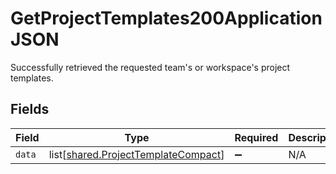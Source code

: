 # GetProjectTemplates200ApplicationJSON

Successfully retrieved the requested team's or workspace's project templates.


## Fields

| Field                                                                                | Type                                                                                 | Required                                                                             | Description                                                                          |
| ------------------------------------------------------------------------------------ | ------------------------------------------------------------------------------------ | ------------------------------------------------------------------------------------ | ------------------------------------------------------------------------------------ |
| `data`                                                                               | list[[shared.ProjectTemplateCompact](../../models/shared/projecttemplatecompact.md)] | :heavy_minus_sign:                                                                   | N/A                                                                                  |